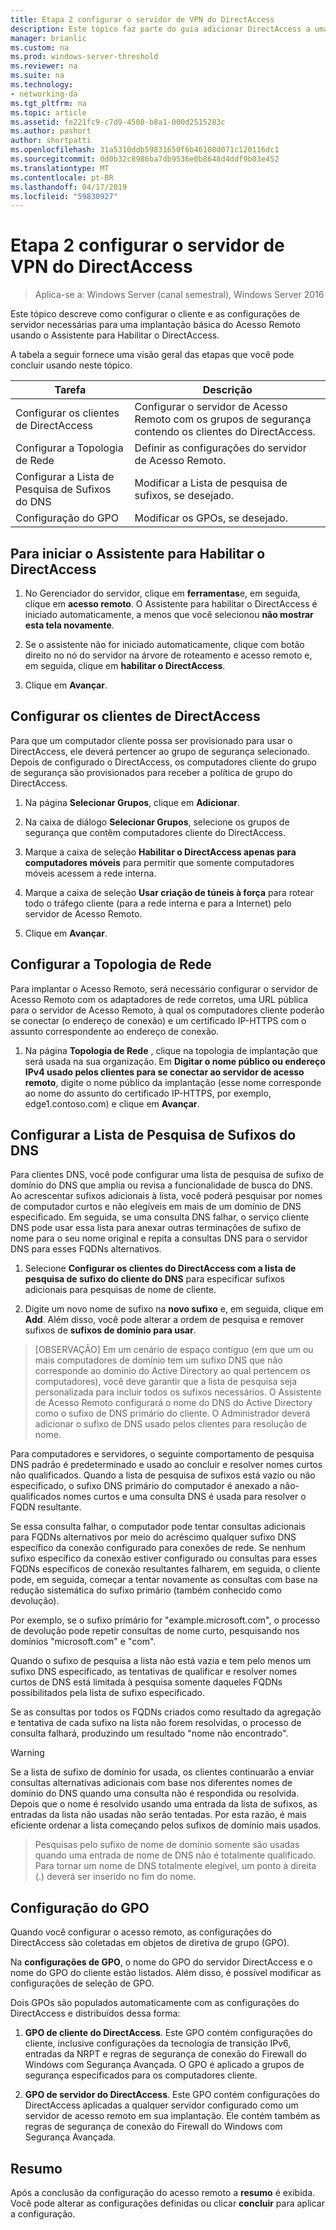 ```yaml
---
title: Etapa 2 configurar o servidor de VPN do DirectAccess
description: Este tópico faz parte do guia adicionar DirectAccess a uma implantação de acesso remoto existente (VPN) para Windows Server 2016
manager: brianlic
ms.custom: na
ms.prod: windows-server-threshold
ms.reviewer: na
ms.suite: na
ms.technology:
- networking-da
ms.tgt_pltfrm: na
ms.topic: article
ms.assetid: fe221fc9-c7d9-4508-b8a1-000d2515283c
ms.author: pashort
author: shortpatti
ms.openlocfilehash: 31a5310ddb59831650f6b46108d071c120116dc1
ms.sourcegitcommit: 0d0b32c8986ba7db9536e0b8648d4ddf9b03e452
ms.translationtype: MT
ms.contentlocale: pt-BR
ms.lasthandoff: 04/17/2019
ms.locfileid: "59830927"
---
```

#  <a name="step-2-configure-the-directaccess-vpn-server"></a>Etapa 2 configurar o servidor de VPN do DirectAccess

>Aplica-se a: Windows Server (canal semestral), Windows Server 2016

Este tópico descreve como configurar o cliente e as configurações de servidor necessárias para uma implantação básica do Acesso Remoto usando o Assistente para Habilitar o DirectAccess.

A tabela a seguir fornece uma visão geral das etapas que você pode concluir usando neste tópico.

|Tarefa       |Descrição|
|-----------|-----------|
|Configurar os clientes de DirectAccess|Configurar o servidor de Acesso Remoto com os grupos de segurança contendo os clientes do DirectAccess.|
|Configurar a Topologia de Rede|Definir as configurações do servidor de Acesso Remoto.|
|Configurar a Lista de Pesquisa de Sufixos do DNS|Modificar a Lista de pesquisa de sufixos, se desejado.|
|Configuração do GPO|Modificar os GPOs, se desejado.|

## <a name="to-start-the-enable-directacces-wizard"></a>Para iniciar o Assistente para Habilitar o DirectAccess

1. No Gerenciador do servidor, clique em **ferramentas**e, em seguida, clique em **acesso remoto**. O Assistente para habilitar o DirectAccess é iniciado automaticamente, a menos que você selecionou **não mostrar esta tela novamente**. 

2. Se o assistente não for iniciado automaticamente, clique com botão direito no nó do servidor na árvore de roteamento e acesso remoto e, em seguida, clique em **habilitar o DirectAccess**.

3. Clique em **Avançar**.

## <a name="configure-directaccess-clients"></a>Configurar os clientes de DirectAccess

Para que um computador cliente possa ser provisionado para usar o DirectAccess, ele deverá pertencer ao grupo de segurança selecionado. Depois de configurado o DirectAccess, os computadores cliente do grupo de segurança são provisionados para receber a política de grupo do DirectAccess.

1. Na página **Selecionar Grupos**, clique em **Adicionar**.

2. Na caixa de diálogo **Selecionar Grupos**, selecione os grupos de segurança que contêm computadores cliente do DirectAccess.

3. Marque a caixa de seleção **Habilitar o DirectAccess apenas para computadores móveis** para permitir que somente computadores móveis acessem a rede interna.

4. Marque a caixa de seleção **Usar criação de túneis à força** para rotear todo o tráfego cliente (para a rede interna e para a Internet) pelo servidor de Acesso Remoto.

5. Clique em **Avançar**.

## <a name="configure-the-network-topology"></a>Configurar a Topologia de Rede

Para implantar o Acesso Remoto, será necessário configurar o servidor de Acesso Remoto com os adaptadores de rede corretos, uma URL pública para o servidor de Acesso Remoto, à qual os computadores cliente poderão se conectar (o endereço de conexão) e um certificado IP-HTTPS com o assunto correspondente ao endereço de conexão.

1. Na página **Topologia de Rede** , clique na topologia de implantação que será usada na sua organização. Em **Digitar o nome público ou endereço IPv4 usado pelos clientes para se conectar ao servidor de acesso remoto**, digite o nome público da implantação (esse nome corresponde ao nome do assunto do certificado IP-HTTPS, por exemplo, edge1.contoso.com) e clique em **Avançar**.

## <a name="configure-the-dns-suffix-search-list"></a>Configurar a Lista de Pesquisa de Sufixos do DNS

Para clientes DNS, você pode configurar uma lista de pesquisa de sufixo de domínio do DNS que amplia ou revisa a funcionalidade de busca do DNS. Ao acrescentar sufixos adicionais à lista, você poderá pesquisar por nomes de computador curtos e não elegíveis em mais de um domínio de DNS especificado. Em seguida, se uma consulta DNS falhar, o serviço cliente DNS pode usar essa lista para anexar outras terminações de sufixo de nome para o seu nome original e repita a consultas DNS para o servidor DNS para esses FQDNs alternativos.

1. Selecione **Configurar os clientes do DirectAccess com a lista de pesquisa de sufixo do cliente do DNS** para especificar sufixos adicionais para pesquisas de nome de cliente.

2. Digite um novo nome de sufixo na **novo sufixo** e, em seguida, clique em **Add**. Além disso, você pode alterar a ordem de pesquisa e remover sufixos de **sufixos de domínio para usar**.

>[OBSERVAÇÃO] Em um cenário de espaço contíguo \(em que um ou mais computadores de domínio tem um sufixo DNS que não corresponde ao domínio do Active Directory ao qual pertencem os computadores\), você deve garantir que a lista de pesquisa seja personalizada para incluir todos os sufixos necessários. O Assistente de Acesso Remoto configurará o nome do DNS do Active Directory como o sufixo de DNS primário do cliente. O Administrador deverá adicionar o sufixo de DNS usado pelos clientes para resolução de nome.

Para computadores e servidores, o seguinte comportamento de pesquisa DNS padrão é predeterminado e usado ao concluir e resolver nomes curtos não qualificados. Quando a lista de pesquisa de sufixos está vazio ou não especificado, o sufixo DNS primário do computador é anexado a não-qualificados nomes curtos e uma consulta DNS é usada para resolver o FQDN resultante. 

Se essa consulta falhar, o computador pode tentar consultas adicionais para FQDNs alternativos por meio do acréscimo qualquer sufixo DNS específico da conexão configurado para conexões de rede. Se nenhum sufixo específico da conexão estiver configurado ou consultas para esses FQDNs específicos de conexão resultantes falharem, em seguida, o cliente pode, em seguida, começar a tentar novamente as consultas com base na redução sistemática do sufixo primário (também conhecido como devolução).

Por exemplo, se o sufixo primário for "example.microsoft.com", o processo de devolução pode repetir consultas de nome curto, pesquisando nos domínios "microsoft.com" e "com".

Quando o sufixo de pesquisa a lista não está vazia e tem pelo menos um sufixo DNS especificado, as tentativas de qualificar e resolver nomes curtos de DNS está limitada à pesquisa somente daqueles FQDNs possibilitados pela lista de sufixo especificado. 

Se as consultas por todos os FQDNs criados como resultado da agregação e tentativa de cada sufixo na lista não forem resolvidas, o processo de consulta falhará, produzindo um resultado "nome não encontrado". 

>[!WARNING]
>Se a lista de sufixo de domínio for usada, os clientes continuarão a enviar consultas alternativas adicionais com base nos diferentes nomes de domínio do DNS quando uma consulta não é respondida ou resolvida. Depois que o nome é resolvido usando uma entrada da lista de sufixos, as entradas da lista não usadas não serão tentadas. Por esta razão, é mais eficiente ordenar a lista começando pelos sufixos de domínio mais usados.

>Pesquisas pelo sufixo de nome de domínio somente são usadas quando uma entrada de nome de DNS não é totalmente qualificado. Para tornar um nome de DNS totalmente elegível, um ponto à direita (.) deverá ser inserido no fim do nome.

## <a name="gpo-configuration"></a>Configuração do GPO

Quando você configurar o acesso remoto, as configurações do DirectAccess são coletadas em objetos de diretiva de grupo (GPO). 

Na **configurações de GPO**, o nome do GPO do servidor DirectAccess e o nome do GPO do cliente estão listados. Além disso, é possível modificar as configurações de seleção de GPO.

Dois GPOs são populados automaticamente com as configurações do DirectAccess e distribuídos dessa forma:

1. **GPO de cliente do DirectAccess**. Este GPO contém configurações do cliente, inclusive configurações da tecnologia de transição IPv6, entradas da NRPT e regras de segurança de conexão do Firewall do Windows com Segurança Avançada. O GPO é aplicado a grupos de segurança especificados para os computadores cliente.

2. **GPO de servidor do DirectAccess**. Este GPO contém configurações do DirectAccess aplicadas a qualquer servidor configurado como um servidor de acesso remoto em sua implantação. Ele contém também as regras de segurança de conexão do Firewall do Windows com Segurança Avançada.

## <a name="summary"></a>Resumo

Após a conclusão da configuração do acesso remoto a **resumo** é exibida. Você pode alterar as configurações definidas ou clicar **concluir** para aplicar a configuração.

